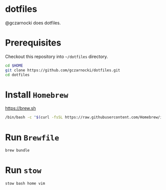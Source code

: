 # dotfiles

@gczarnocki does dotfiles.

# Prerequisites

Checkout this repository into `~/dotfiles` directory.

```sh
cd $HOME
git clone https://github.com/gczarnocki/dotfiles.git
cd dotfiles
```

# Install `Homebrew`

https://brew.sh

```sh
/bin/bash -c "$(curl -fsSL https://raw.githubusercontent.com/Homebrew/install/master/install.sh)"
```

# Run `Brewfile`

```sh
brew bundle
```

# Run `stow`

```sh
stow bash home vim
```